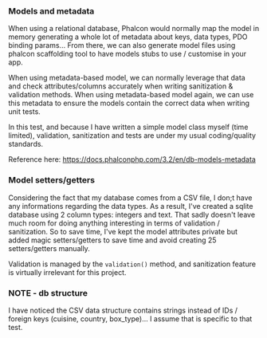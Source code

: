 
### Models and metadata

When using a relational database, Phalcon would normally map the model in memory generating a whole lot of metadata about keys, data types, PDO binding params...
From there, we can also generate model files using phalcon scaffolding tool to have models stubs to use / customise in your app.

When using metadata-based model, we can normally leverage that data and check attributes/columns accurately when writing sanitization & validation methods.
When using metadata-based model again, we can use this metadata to ensure the models contain the correct data when writing unit tests.

In this test, and because I have written a simple model class myself (time limited), validation, sanitization and tests are under my usual coding/quality standards.

Reference here:  https://docs.phalconphp.com/3.2/en/db-models-metadata



### Model setters/getters

Considering the fact that my database comes from a CSV file, I don;t have any informations regarding the data types.
As a result, I've created a sqlite database using 2 column types: integers and text. That sadly doesn't leave much room for doing anything interesting in terms of validation / sanitization.
So to save time, I've kept the model attributes private but added magic setters/getters to save time and avoid creating 25 setters/getters manually.

Validation is managed by the `validation()` method, and sanitization feature is virtually irrelevant for this project.



### NOTE - db structure

I have noticed the CSV data structure contains strings instead of IDs / foreign keys (cuisine, country, box_type)...
I assume that is specific to that test.


